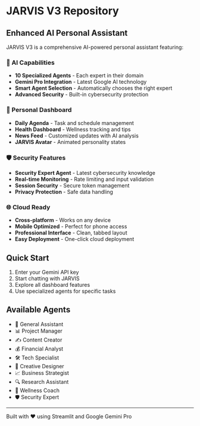 # JARVIS V3 Repository

## Enhanced AI Personal Assistant

JARVIS V3 is a comprehensive AI-powered personal assistant featuring:

### 🤖 AI Capabilities
- **10 Specialized Agents** - Each expert in their domain
- **Gemini Pro Integration** - Latest Google AI technology
- **Smart Agent Selection** - Automatically chooses the right expert
- **Advanced Security** - Built-in cybersecurity protection

### 📱 Personal Dashboard
- **Daily Agenda** - Task and schedule management
- **Health Dashboard** - Wellness tracking and tips
- **News Feed** - Customized updates with AI analysis
- **JARVIS Avatar** - Animated personality states

### 🛡️ Security Features
- **Security Expert Agent** - Latest cybersecurity knowledge
- **Real-time Monitoring** - Rate limiting and input validation
- **Session Security** - Secure token management
- **Privacy Protection** - Safe data handling

### 🌐 Cloud Ready
- **Cross-platform** - Works on any device
- **Mobile Optimized** - Perfect for phone access
- **Professional Interface** - Clean, tabbed layout
- **Easy Deployment** - One-click cloud deployment

## Quick Start

1. Enter your Gemini API key
2. Start chatting with JARVIS
3. Explore all dashboard features
4. Use specialized agents for specific tasks

## Available Agents

- 🤖 General Assistant
- 📊 Project Manager  
- ✍️ Content Creator
- 💰 Financial Analyst
- 🛠️ Tech Specialist
- 🎨 Creative Designer
- 📈 Business Strategist
- 🔍 Research Assistant
- 🧘 Wellness Coach
- 🛡️ Security Expert

---

Built with ❤️ using Streamlit and Google Gemini Pro